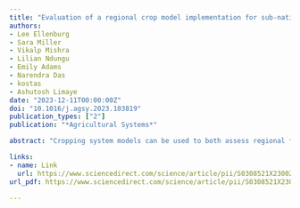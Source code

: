 ```yaml
---
title: "Evaluation of a regional crop model implementation for sub-national yield assessments in Kenya"
authors:
- Lee Ellenburg
- Sara Miller
- Vikalp Mishra
- Lilian Ndungu
- Emily Adams
- Narendra Das
- kostas
- Ashutosh Limaye
date: "2023-12-11T00:00:00Z"
doi: "10.1016/j.agsy.2023.103819"
publication_types: ["2"]
publication: "*Agricultural Systems*"

abstract: "Cropping system models can be used to both assess regional food security and to monitor and predict agricultural drought. Agriculture in Kenya is extremely important to both the economy and food security of the country. This study evaluated a regional implementation of widely used crop model, the Decision Support System for Agrotechnology Transfer (DSSAT), within a coupled modeling framework, the Regional Hydrologic Extremes Assessment System (RHEAS), over Kenya. The goal of this study was to assess the ability of RHEAS to simulate the annual variability of maize yields at the county level across Kenya. Satellite derived datasets were used to evaluate the land surface component of the system and seasonally disaggregated yield for 5 years was used to assess the performance of the cropping system model. The median correlation between soil moisture from RHEAS-VIC and SMAP was 0.78 and the median correlation between RHEAS VIC-ET and  MODIS ET was 0.51, indicating that the model is able to capture the key drivers of the hydrological budget. Overall, RHEAS simulated yearly yield variations with a median correlation with reported yields of 0.7, with the best performance in the short rains season.  However, across both seasons, the RHEAS model was positively biased on the order of 1.5 MT/ha. The overall median unbiased RMSE was 0.5 MT/ha. The RHEAS system shows skill at simulating extreme departures in anomalies, and a majority of the time (62.5%) the reported yields fall within the interquartile range of the simulations."

links:
- name: Link
  url: https://www.sciencedirect.com/science/article/pii/S0308521X2300224X
url_pdf: https://www.sciencedirect.com/science/article/pii/S0308521X2300224X/pdfft?md5=40997b54f8dac20fe1883c64e61caced&pid=1-s2.0-S0308521X2300224X-main.pdf

---
```

